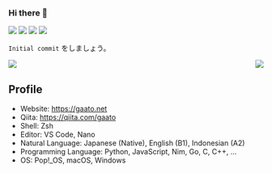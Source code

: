 ### Hi there 👋

[![](https://komarev.com/ghpvc/?username=gaato&color=blueviolet)](https://github.com/gaato)
[![](https://qiita-badge.apiapi.app/s/gaato/contributions.svg)](https://qiita.com/gaato)
[![](https://img.shields.io/twitter/follow/gaato__?label=Twitter&logo=twitter&style=flat)](https://x.com/gaato)
[![](https://img.shields.io/github/followers/gaato?label=GitHub&logo=github&style=flat)
](https://github.com/gaato)

`Initial commit` をしましょう。

<picture>
  <source
    srcset="https://github-readme-stats.vercel.app/api/top-langs/?username=gaato&show_icons=true&theme=dark"
    media="(prefers-color-scheme: dark)"
  />
  <source
    srcset="https://github-readme-stats.vercel.app/api/top-langs/?username=gaato&show_icons=true"
    media="(prefers-color-scheme: light), (prefers-color-scheme: no-preference)"
  />
  <img align="right" src="https://github-readme-stats.vercel.app/api/top-langs/?username=gaato&show_icons=true" />
</picture>

<picture>
  <source
    srcset="https://github-readme-streak-stats.herokuapp.com/?user=gaato&theme=dark"
    media="(prefers-color-scheme: dark)"
  />
  <source
    srcset="https://github-readme-streak-stats.herokuapp.com/?user=gaato&theme=default"
    media="(prefers-color-scheme: light), (prefers-color-scheme: no-preference)"
  />
  <img src="https://github-readme-streak-stats.herokuapp.com/?user=gaato&theme=default" />
</picture>

## Profile

- Website: https://gaato.net
- Qiita: https://qiita.com/gaato
- Shell: Zsh
- Editor: VS Code, Nano
- Natural Language: Japanese (Native), English (B1), Indonesian (A2)
- Programming Language: Python, JavaScript, Nim, Go, C, C++, ...
- OS: Pop!_OS, macOS, Windows
